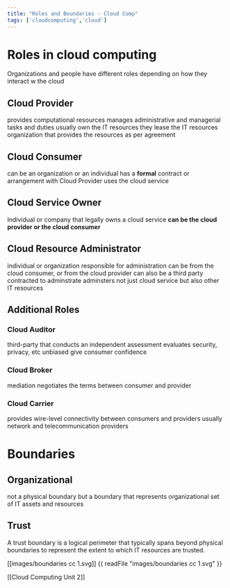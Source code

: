 ```yaml
---
title: "Roles and Boundaries - Cloud Comp"
tags: ['cloudcomputing','cloud']
---
```

# Roles in cloud computing 

Organizations and people have different roles depending on how they interact w the cloud 

## Cloud Provider 
provides computational resources
manages administrative and managerial tasks and duties 
usually own the IT resources 
they lease the IT resources 
organization that provides the resources as per agreement 

## Cloud Consumer 
can be an organization or an individual 
has a **formal** contract or arrangement with Cloud Provider 
uses the cloud service 

## Cloud Service Owner
Individual or company that legally owns a cloud service 
**can be the cloud provider or the cloud consumer** 

## Cloud Resource Administrator 
individual or organization 
responsible for administration 
can be from the cloud consumer, or from the cloud provider 
can also be a third party contracted to adminstrate 
adminsters not just cloud service but also other IT resources 

## Additional Roles 
### Cloud Auditor
third-party that conducts an independent assessment 
evaluates security, privacy, etc 
unbiased 
give consumer confidence

### Cloud Broker 
mediation 
negotiates the terms between consumer and provider 

### Cloud Carrier 
provides wire-level connectivity between consumers and providers 
usually network and telecommunication providers  

# Boundaries 
## Organizational 
not a physical boundary but a boundary that represents organizational set of IT assets and resources 

## Trust
A trust boundary is a logical perimeter that typically spans beyond physical boundaries to represent the extent to which IT resources are trusted. 

[[images/boundaries cc 1.svg]]
{{ readFile "images/boundaries cc 1.svg" }}


[[Cloud Computing Unit 2]]